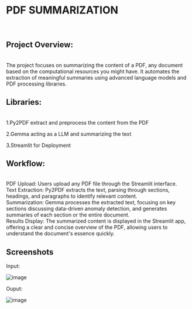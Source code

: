 <h1>PDF SUMMARIZATION</h1><br />
<h2>Project Overview:</h2> <br />
The project focuses on summarizing the content of a PDF, any document based on the computational resources you might have. It automates the extraction of meaningful summaries using advanced language models and PDF processing libraries.
<h2>Libraries:</h2><br />
1.Py2PDF extract and preprocess the content from the PDF<br />


2.Gemma acting as a LLM and summarizing the text<br />

3.Streamlit for Deployment<br />
<h2>Workflow:</h2><br />
PDF Upload: Users upload any PDF file through the Streamlit interface.<br />
Text Extraction: Py2PDF extracts the text, parsing through sections, headings, and paragraphs to identify relevant content.<br />
Summarization: Gemma processes the extracted text, focusing on key sections discussing data-driven anomaly detection, and generates summaries of each section or the entire document.<br />
Results Display: The summarized content is displayed in the Streamlit app, offering a clear and concise overview of the PDF, allowing users to understand the document's essence quickly.<br />

<h2>Screenshots</h2>
Input:

![image](https://github.com/user-attachments/assets/9374ec0d-d79b-456b-bb1d-627a296e422c)

Ouput:

![image](https://github.com/user-attachments/assets/dc046346-c15c-4b35-a2ee-58f9fc6320bd)
